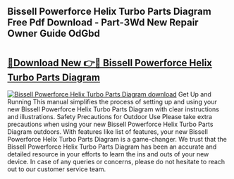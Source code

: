 ## Bissell Powerforce Helix Turbo Parts Diagram Free Pdf Download - Part-3Wd New Repair Owner Guide OdGbd

# <h2><a href="http://dfrlfjb.blite.top/?on=Bissell+Powerforce+Helix+Turbo+Parts+Diagram">🔗Download New 👉🔴 Bissell Powerforce Helix Turbo Parts Diagram</a></h2>

[![Bissell Powerforce Helix Turbo Parts Diagram download](https://i.imgur.com/lujVjoI.png)](http://dfrlfjb.blite.top/?on=Bissell+Powerforce+Helix+Turbo+Parts+Diagram)
Get Up and Running This manual simplifies the process of setting up and using your new Bissell Powerforce Helix Turbo Parts Diagram with clear instructions and illustrations. Safety Precautions for Outdoor Use Please take extra precautions when using your new Bissell Powerforce Helix Turbo Parts Diagram outdoors. With features like list of features, your new Bissell Powerforce Helix Turbo Parts Diagram is a game-changer. We trust that the Bissell Powerforce Helix Turbo Parts Diagram has been an accurate and detailed resource in your efforts to learn the ins and outs of your new device. In case of any queries or concerns, please do not hesitate to reach out to our customer service team.
